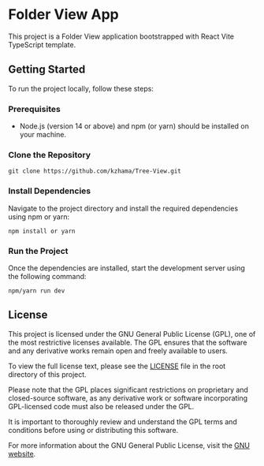 # Folder View App

This project is a Folder View application bootstrapped with React Vite TypeScript template.

## Getting Started

To run the project locally, follow these steps:

### Prerequisites

- Node.js (version 14 or above) and npm (or yarn) should be installed on your machine.

### Clone the Repository

```
git clone https://github.com/kzhama/Tree-View.git
```

### Install Dependencies

Navigate to the project directory and install the required dependencies using npm or yarn:

```
npm install or yarn
```

### Run the Project

Once the dependencies are installed, start the development server using the following command:

```
npm/yarn run dev
```

## License

This project is licensed under the GNU General Public License (GPL), one of the most restrictive licenses available. The GPL ensures that the software and any derivative works remain open and freely available to users.

To view the full license text, please see the [LICENSE](LICENSE) file in the root directory of this project.

Please note that the GPL places significant restrictions on proprietary and closed-source software, as any derivative work or software incorporating GPL-licensed code must also be released under the GPL.

It is important to thoroughly review and understand the GPL terms and conditions before using or distributing this software.

For more information about the GNU General Public License, visit the [GNU website](https://www.gnu.org/licenses/gpl-3.0.html).

